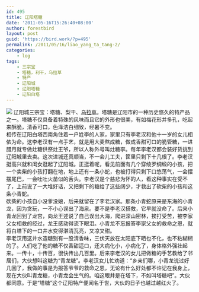```yaml
---
id: 495
title: 辽阳塔糖
date: '2011-05-16T15:26:40+08:00'
author: forestbird
layout: post
guid: 'https://bird.work/?p=495'
permalink: /2011/05/16/liao_yang_ta_tang-2/
categories:
    - log
tags:
    - 三宗宝
    - 塔糖，利干，乌拉草
    - 特产
    - 辽阳城
    - 辽阳塔糖
    - 辽阳白塔
---
```


![](http://www.youkecn.com/upload/20103201526186067.jpg) 辽阳城三宗宝：塔糖、梨干、[乌拉草](http://baike.baidu.com/view/60777.htm)。塔糖是辽阳市的一种历史悠久的特产品之一。塔糖不仅具备着特殊的风味而且它的外形也很美，有如梅花形并多孔，吃起来酥脆，清香可口，色泽洁白细致，经暑不变。  
 相传在辽阳白塔西南角住着一户姓李的人家，家里只有李老汉和他十一岁的女儿相依为命。这李老汉有一点手艺，就是用大麦熬成糖，做成香甜可口的脆管糖，一进腊月就专做灶糖供祭灶王爷，所以人称外号叫灶糖李。每年李老汉都会装好货挑到辽阳城里去卖。这次进城还真顺当，不一会儿工夫，筐里只剩下十几根了。李老汉挺高兴就和闺女逛起了辽阳城。正逛着呢，看见前面有几个穿绫罗绸缎的小孩，把一个卖柴的小孩打翻在地，地上还有一条小蛇，也被打得只剩下口悠荡气，一会摆摆尾巴，一会吐吐火苗似的舌头。李老汉是个慈悲为怀的人，看这种事实在受不了，上前说了一大堆好话，又把剩下的糖给了这些阔少，才救出了砍柴的小孩和这条小青蛇。  
 砍柴的小孩自小没爹没娘，后来就留在了李老汉家。那条小青蛇原来是东海的小青龙，因为贪玩，一不小心误出了海泉。要不是李老汉搭救，它早就没命了。后来小青龙回到了龙宫，向龙王述说了自己误出大海，爬进深山密林，挨打受苦，被李家父女相救的经过，龙王感动得流下眼泪。小青龙不忘报答李家父女的救命之恩，就将白塔下的一口井水变得湛清瓦亮，又凉又甜。  
 李老汉用这井水造糖别有一股清香味，三伏天放在太阳底下晒也不化，也不粘糊糊的了。人们吃了他的糖不仅香甜适口，还大病化小，小病化了，身体格外强壮起来。一传十，十传百，很快传出几百里。后来李老汉的女儿把做糖的手艺教给了邻居们，大伙想叫这糖为“青龙糖”。李老汉女儿忙劝道：“乡亲们哪，小青龙说过好几回了，我做的事是为报答爷爷的救命之恩，无论有什么好处都不许记在我身上，现在大伙叫青龙糖，小青龙会生气的。咱这眼井是在塔下，不如叫塔糖吧”。大伙都同意。于是“塔糖”这个辽阳特产便闻名于世，大伙的日子也越过越红火了。